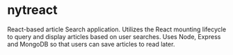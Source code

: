 # nytreact

React-based article Search application.
Utilizes the React mounting lifecycle to query and display articles based on user searches.
Uses Node, Express and MongoDB so that users can save articles to read later.
